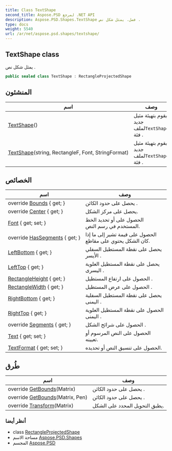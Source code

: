 ```yaml
---
title: Class TextShape
second_title: Aspose.PSD لمرجع .NET API
description: Aspose.PSD.Shapes.TextShape فصل. يمثل شكل نص .
type: docs
weight: 5540
url: /ar/net/aspose.psd.shapes/textshape/
---
```

## TextShape class

يمثل شكل نص .

```csharp
public sealed class TextShape : RectangleProjectedShape
```

## المنشئون

| اسم | وصف |
| --- | --- |
| [TextShape](textshape/#constructor)() | يقوم بتهيئة مثيل جديد لملف`TextShape` فئة . |
| [TextShape](textshape/#constructor_1)(string, RectangleF, Font, StringFormat) | يقوم بتهيئة مثيل جديد لملف`TextShape` فئة . |

## الخصائص

| اسم | وصف |
| --- | --- |
| override [Bounds](../../aspose.psd.shapes/textshape/bounds/) { get; } | يحصل على حدود الكائن . |
| override [Center](../../aspose.psd.shapes/textshape/center/) { get; } | يحصل على مركز الشكل. |
| [Font](../../aspose.psd.shapes/textshape/font/) { get; set; } | الحصول على أو تحديد الخط المستخدم في رسم النص. |
| override [HasSegments](../../aspose.psd.shapes/textshape/hassegments/) { get; } | الحصول على قيمة تشير إلى ما إذا كان الشكل يحتوي على مقاطع. |
| [LeftBottom](../../aspose.psd.shapes/rectangleprojectedshape/leftbottom/) { get; } | يحصل على نقطة المستطيل السفلي الأيسر . |
| [LeftTop](../../aspose.psd.shapes/rectangleprojectedshape/lefttop/) { get; } | يحصل على نقطة المستطيل العلوية اليسرى . |
| [RectangleHeight](../../aspose.psd.shapes/rectangleprojectedshape/rectangleheight/) { get; } | الحصول على ارتفاع المستطيل . |
| [RectangleWidth](../../aspose.psd.shapes/rectangleprojectedshape/rectanglewidth/) { get; } | الحصول على عرض المستطيل . |
| [RightBottom](../../aspose.psd.shapes/rectangleprojectedshape/rightbottom/) { get; } | يحصل على نقطة المستطيل السفلية اليمنى . |
| [RightTop](../../aspose.psd.shapes/rectangleprojectedshape/righttop/) { get; } | الحصول على نقطة المستطيل العلوية اليمنى . |
| override [Segments](../../aspose.psd.shapes/textshape/segments/) { get; } | الحصول على شرائح الشكل . |
| [Text](../../aspose.psd.shapes/textshape/text/) { get; set; } | الحصول على النص المرسوم أو تعيينه. |
| [TextFormat](../../aspose.psd.shapes/textshape/textformat/) { get; set; } | الحصول على تنسيق النص أو تحديده. |

## طُرق

| اسم | وصف |
| --- | --- |
| override [GetBounds](../../aspose.psd.shapes/textshape/getbounds/#getbounds)(Matrix) | يحصل على حدود الكائن . |
| override [GetBounds](../../aspose.psd.shapes/textshape/getbounds/#getbounds_1)(Matrix, Pen) | يحصل على حدود الكائن . |
| override [Transform](../../aspose.psd.shapes/textshape/transform/)(Matrix) | يطبق التحويل المحدد على الشكل. |

### أنظر أيضا

* class [RectangleProjectedShape](../rectangleprojectedshape/)
* مساحة الاسم [Aspose.PSD.Shapes](../../aspose.psd.shapes/)
* المجسم [Aspose.PSD](../../)


